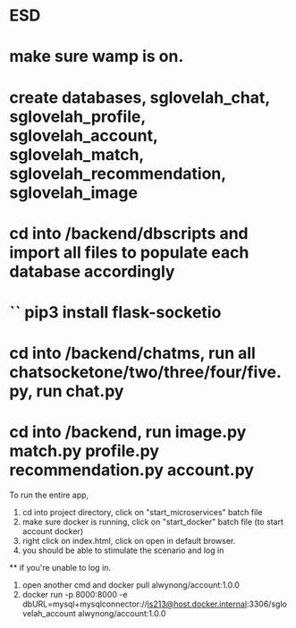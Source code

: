 # ESD

# make sure wamp is on.
# create databases, sglovelah_chat, sglovelah_profile, sglovelah_account, sglovelah_match, sglovelah_recommendation, sglovelah_image
# cd into /backend/dbscripts and import all files to populate each database accordingly
# `` pip3 install flask-socketio
# cd into /backend/chatms, run all chatsocketone/two/three/four/five.py, run chat.py
# cd into /backend, run image.py match.py profile.py recommendation.py account.py

To run the entire app,
1. cd into project directory, click on "start_microservices" batch file 
2. make sure docker is running, click on "start_docker" batch file (to start account docker)
3. right click on index.html, click on open in default browser.
4. you should be able to stimulate the scenario and log in

** if you're unable to log in. 
1. open another cmd and docker pull alwynong/account:1.0.0
2. docker run -p 8000:8000 -e dbURL=mysql+mysqlconnector://is213@host.docker.internal:3306/sglovelah_account alwynong/account:1.0.0